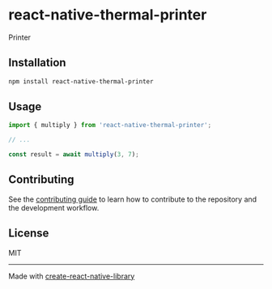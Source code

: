 # react-native-thermal-printer

Printer

## Installation

```sh
npm install react-native-thermal-printer
```

## Usage


```js
import { multiply } from 'react-native-thermal-printer';

// ...

const result = await multiply(3, 7);
```


## Contributing

See the [contributing guide](CONTRIBUTING.md) to learn how to contribute to the repository and the development workflow.

## License

MIT

---

Made with [create-react-native-library](https://github.com/callstack/react-native-builder-bob)
